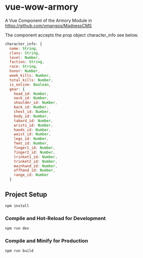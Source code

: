 # vue-wow-armory

A Vue Component of the Armory Module in https://github.com/vmangos/MadnessCMS

The component accepts the prop object character_info see below.

```javascript
character_info: {
  name: String,
  class: String,
  level: Number,
  faction: String,
  race: String,
  honor: Number,
  week_kills: Number,
  total_kills: Number,
  is_online: Boolean,
  gear: {
    head_id: Number,
    neck_id: Number,
    shoulder_id: Number,
    back_id: Number,
    chest_id: Number,
    body_id: Number,
    tabard_id: Number,
    wrists_id: Number,
    hands_id: Number,
    waist_id: Number,
    legs_id: Number,
    feet_id: Number,
    finger1_id: Number,
    finger2_id: Number,
    trinket1_id: Number,
    trinket2_id: Number,
    mainhand_id: Number,
    offhand_id: Number,
    range_id: Number
  }
```
## Project Setup

```sh
npm install
```

### Compile and Hot-Reload for Development

```sh
npm run dev
```

### Compile and Minify for Production

```sh
npm run build
```
